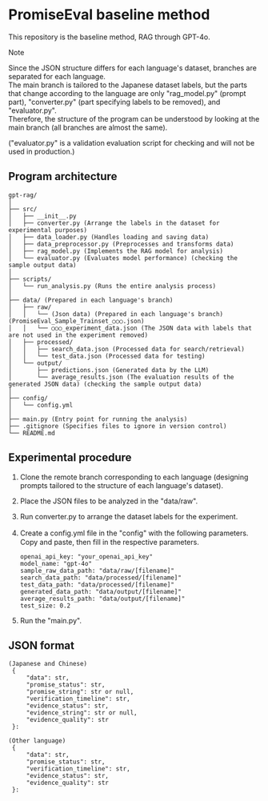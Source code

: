 # PromiseEval baseline method

This repository is the baseline method, RAG through GPT-4o.    
> [!NOTE]
> Since the JSON structure differs for each language's dataset, branches are separated for each language.  
> The main branch is tailored to the Japanese dataset labels, but the parts that change according to the language are only "rag_model.py" (prompt part), "converter.py" (part specifying labels to be removed), and "evaluator.py".  
> Therefore, the structure of the program can be understood by looking at the main branch (all branches are almost the same).

("evaluator.py" is a validation evaluation script for checking and will not be used in production.)  

## Program architecture

 ```plaintext
 gpt-rag/
│
├── src/
│   ├── __init__.py
│   ├── converter.py (Arrange the labels in the dataset for experimental purposes)
│   ├── data_loader.py (Handles loading and saving data)
│   ├── data_preprocessor.py (Preprocesses and transforms data)
│   ├── rag_model.py (Implements the RAG model for analysis)
│   └── evaluator.py (Evaluates model performance) (checking the sample output data)
│
├── scripts/
│   └── run_analysis.py (Runs the entire analysis process)
│
├── data/ (Prepared in each language's branch)
│   ├── raw/
│   │   └── (Json data) (Prepared in each language's branch) (PromiseEval_Sample_Trainset_○○○.json)
│   │   └── ○○○_experiment_data.json (The JSON data with labels that are not used in the experiment removed)
│   ├── processed/
│   │   ├── search_data.json (Processed data for search/retrieval)
│   │   └── test_data.json (Processed data for testing)
│   └── output/
│       ├── predictions.json (Generated data by the LLM)
│       └── average_results.json (The evaluation results of the generated JSON data) (checking the sample output data)
│
├── config/
│   └── config.yml
│
├── main.py (Entry point for running the analysis)
├── .gitignore (Specifies files to ignore in version control)
└── README.md
```

## Experimental procedure

1. Clone the remote branch corresponding to each language (designing prompts tailored to the structure of each language's dataset).

2. Place the JSON files to be analyzed in the "data/raw".

3. Run converter.py to arrange the dataset labels for the experiment.

4. Create a config.yml file in the "config" with the following parameters.　Copy and paste, then fill in the respective parameters.

   ```plaintext
   openai_api_key: "your_openai_api_key"
   model_name: "gpt-4o"
   sample_raw_data_path: "data/raw/[filename]"
   search_data_path: "data/processed/[filename]"
   test_data_path: "data/processed/[filename]"
   generated_data_path: "data/output/[filename]"
   average_results_path: "data/output/[filename]"
   test_size: 0.2
   ```

5. Run the "main.py".

## JSON format

 ```plaintext
(Japanese and Chinese)
  {
      "data": str,
      "promise_status": str,
      "promise_string": str or null,
      "verification_timeline": str,
      "evidence_status": str,
      "evidence_string": str or null,
      "evidence_quality": str
  }:
```

 ```plaintext
(Other language)
  {
      "data": str,
      "promise_status": str,
      "verification_timeline": str,
      "evidence_status": str,
      "evidence_quality": str
  }:
```
